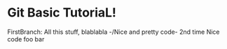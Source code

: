 # Git Basic TutoriaL!



FirstBranch:
    All this stuff, blablabla
    -/Nice and pretty code\-
    2nd time Nice code foo bar
